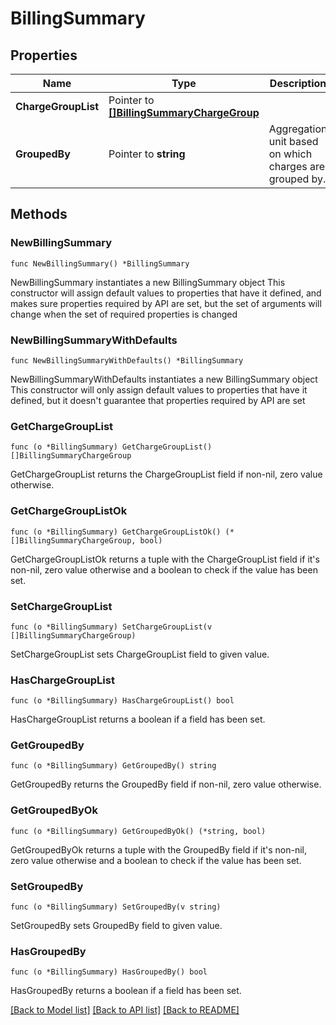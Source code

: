 # BillingSummary

## Properties

Name | Type | Description | Notes
------------ | ------------- | ------------- | -------------
**ChargeGroupList** | Pointer to [**[]BillingSummaryChargeGroup**](BillingSummaryChargeGroup.md) |  | [optional] 
**GroupedBy** | Pointer to **string** | Aggregation unit based on which charges are grouped by. | [optional] 

## Methods

### NewBillingSummary

`func NewBillingSummary() *BillingSummary`

NewBillingSummary instantiates a new BillingSummary object
This constructor will assign default values to properties that have it defined,
and makes sure properties required by API are set, but the set of arguments
will change when the set of required properties is changed

### NewBillingSummaryWithDefaults

`func NewBillingSummaryWithDefaults() *BillingSummary`

NewBillingSummaryWithDefaults instantiates a new BillingSummary object
This constructor will only assign default values to properties that have it defined,
but it doesn't guarantee that properties required by API are set

### GetChargeGroupList

`func (o *BillingSummary) GetChargeGroupList() []BillingSummaryChargeGroup`

GetChargeGroupList returns the ChargeGroupList field if non-nil, zero value otherwise.

### GetChargeGroupListOk

`func (o *BillingSummary) GetChargeGroupListOk() (*[]BillingSummaryChargeGroup, bool)`

GetChargeGroupListOk returns a tuple with the ChargeGroupList field if it's non-nil, zero value otherwise
and a boolean to check if the value has been set.

### SetChargeGroupList

`func (o *BillingSummary) SetChargeGroupList(v []BillingSummaryChargeGroup)`

SetChargeGroupList sets ChargeGroupList field to given value.

### HasChargeGroupList

`func (o *BillingSummary) HasChargeGroupList() bool`

HasChargeGroupList returns a boolean if a field has been set.

### GetGroupedBy

`func (o *BillingSummary) GetGroupedBy() string`

GetGroupedBy returns the GroupedBy field if non-nil, zero value otherwise.

### GetGroupedByOk

`func (o *BillingSummary) GetGroupedByOk() (*string, bool)`

GetGroupedByOk returns a tuple with the GroupedBy field if it's non-nil, zero value otherwise
and a boolean to check if the value has been set.

### SetGroupedBy

`func (o *BillingSummary) SetGroupedBy(v string)`

SetGroupedBy sets GroupedBy field to given value.

### HasGroupedBy

`func (o *BillingSummary) HasGroupedBy() bool`

HasGroupedBy returns a boolean if a field has been set.


[[Back to Model list]](../README.md#documentation-for-models) [[Back to API list]](../README.md#documentation-for-api-endpoints) [[Back to README]](../README.md)


